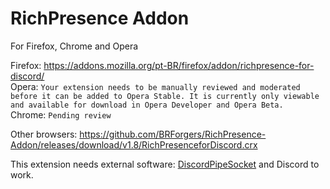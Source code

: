 # RichPresence Addon
For Firefox, Chrome and Opera  

Firefox: https://addons.mozilla.org/pt-BR/firefox/addon/richpresence-for-discord/  
Opera: ``Your extension needs to be manually reviewed and moderated before it can be added to Opera Stable. It is currently only viewable and available for download in Opera Developer and Opera Beta.``  
Chrome: ``Pending review``

Other browsers: https://github.com/BRForgers/RichPresence-Addon/releases/download/v1.8/RichPresenceforDiscord.crx

This extension needs external software: [DiscordPipeSocket](https://outgoing.prod.mozaws.net/v1/fb69531eb3001e454d3810f5e50b2fc7da5648becc35f4556a9f531e05849bf7/https%3A//cdn.discordapp.com/attachments/326902255401959424/556257554754175018/dps-fat-1.0.jar) and Discord to work.
